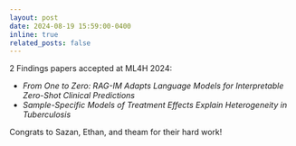 ```yaml
---
layout: post
date: 2024-08-19 15:59:00-0400
inline: true
related_posts: false
---
```


2 Findings papers accepted at ML4H 2024:
- _From One to Zero: RAG-IM Adapts Language Models for Interpretable Zero-Shot Clinical Predictions_
- _Sample-Specific Models of Treatment Effects Explain Heterogeneity in Tuberculosis_

Congrats to Sazan, Ethan, and theam for their hard work!